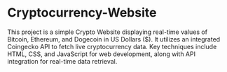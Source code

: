 # Cryptocurrency-Website
This project is a simple Crypto Website displaying real-time values of Bitcoin, Ethereum, and Dogecoin in US Dollars ($). It utilizes an integrated Coingecko API to fetch live cryptocurrency data. Key techniques include HTML, CSS, and JavaScript for web development, along with API integration for real-time data retrieval.

